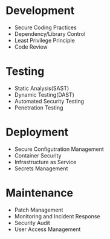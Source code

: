 # Development
- Secure Coding Practices
- Dependency/Library Control
- Least Privilege Principle
- Code Review


# Testing
- Static Analysis(SAST)
- Dynamic Testing(DAST)
- Automated Security Testing
- Penetration Testing


# Deployment
- Secure Configutration Management
- Container Security
- Infrastructure as Service
- Secrets Management

# Maintenance
- Patch Management
- Monitoring and Incident Response
- Security Audit
- User Access Management
